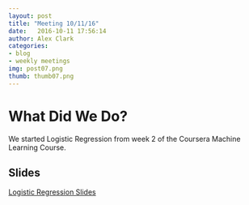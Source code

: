 ```yaml
---
layout: post
title: "Meeting 10/11/16"
date: 	2016-10-11 17:56:14
author: Alex Clark
categories:
- blog
- weekly meetings
img: post07.png
thumb: thumb07.png
---
```


# What Did We Do?

We started Logistic Regression from week 2 of the Coursera Machine Learning Course.

## Slides

[Logistic Regression Slides](https://docs.google.com/presentation/d/1j-3UphG_5aRklcjOlGk-g3N5qnAZfn4GfPSQ_-reykM/edit?usp=sharing)

[hampden]: https://github.com/jekyll/jekyll